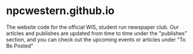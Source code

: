 # npcwestern.github.io
The website code for the official WIS, student run newspaper club. Our articles and publishes are updated from time to time under the "publishes" section, and you can check out the upcoming events or articles under "To Be Posted"
